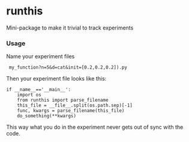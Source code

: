 # runthis
Mini-package to make it trivial to track experiments

### Usage
Name your experiment files 

     my_function?n=5&d=cat&init=[0.2,0.2,0.2]).py
    
Then your experiment file looks like this: 

    if __name__=='__main__':
        import os
        from runthis import parse_filename
        this_file = __file__.split(os.path.sep)[-1]
        func, kwargs = parse_filename(this_file)
        do_something(**kwargs)
        
This way what you do in the experiment never gets out of sync with the code. 
   